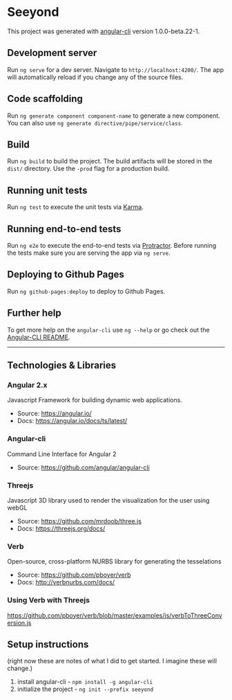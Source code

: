 # Seeyond

This project was generated with [angular-cli](https://github.com/angular/angular-cli) version 1.0.0-beta.22-1.

## Development server
Run `ng serve` for a dev server. Navigate to `http://localhost:4200/`. The app will automatically reload if you change any of the source files.

## Code scaffolding

Run `ng generate component component-name` to generate a new component. You can also use `ng generate directive/pipe/service/class`.

## Build

Run `ng build` to build the project. The build artifacts will be stored in the `dist/` directory. Use the `-prod` flag for a production build.

## Running unit tests

Run `ng test` to execute the unit tests via [Karma](https://karma-runner.github.io).

## Running end-to-end tests

Run `ng e2e` to execute the end-to-end tests via [Protractor](http://www.protractortest.org/).
Before running the tests make sure you are serving the app via `ng serve`.

## Deploying to Github Pages

Run `ng github-pages:deploy` to deploy to Github Pages.

## Further help

To get more help on the `angular-cli` use `ng --help` or go check out the [Angular-CLI README](https://github.com/angular/angular-cli/blob/master/README.md).


----------------

## Technologies & Libraries

### Angular 2.x 
Javascript Framework for building dynamic web applications.

- Source: https://angular.io/
- Docs: https://angular.io/docs/ts/latest/

### Angular-cli
Command Line Interface for Angular 2

- Source: https://github.com/angular/angular-cli

### Threejs 
Javascript 3D library used to render the visualization for the user using webGL

- Source: https://github.com/mrdoob/three.js
- Docs: https://threejs.org/docs/

### Verb 
Open-source, cross-platform NURBS library for generating the tesselations

- Source: https://github.com/pboyer/verb
- Docs: http://verbnurbs.com/docs/

### Using Verb with Threejs
https://github.com/pboyer/verb/blob/master/examples/js/verbToThreeConversion.js

## Setup instructions
(right now these are notes of what I did to get started. I imagine these will change.)

1. install angular-cli - `npm install -g angular-cli`
2. initialize the project - `ng init --prefix seeyond`
